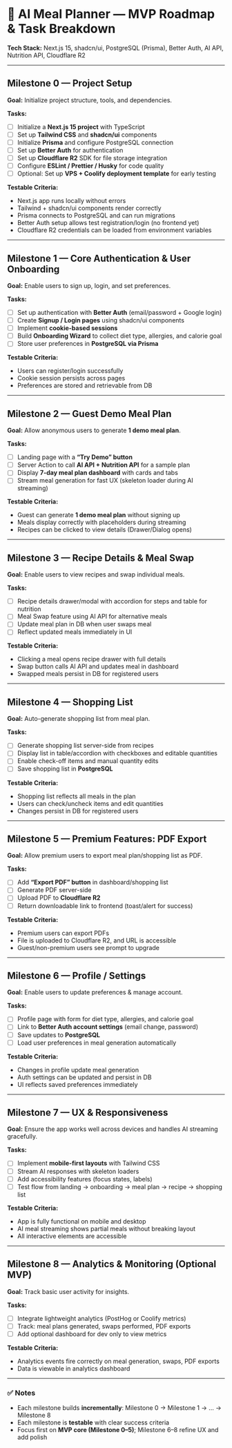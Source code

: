 # 🚀 AI Meal Planner — MVP Roadmap & Task Breakdown

**Tech Stack:** Next.js 15, shadcn/ui, PostgreSQL (Prisma), Better Auth, AI API, Nutrition API, Cloudflare R2  

---

## Milestone 0 — Project Setup
**Goal:** Initialize project structure, tools, and dependencies.

**Tasks:**
- [ ] Initialize a **Next.js 15 project** with TypeScript
- [ ] Set up **Tailwind CSS** and **shadcn/ui** components
- [ ] Initialize **Prisma** and configure PostgreSQL connection
- [ ] Set up **Better Auth** for authentication
- [ ] Set up **Cloudflare R2** SDK for file storage integration
- [ ] Configure **ESLint / Prettier / Husky** for code quality
- [ ] Optional: Set up **VPS + Coolify deployment template** for early testing

**Testable Criteria:**
- Next.js app runs locally without errors  
- Tailwind + shadcn/ui components render correctly  
- Prisma connects to PostgreSQL and can run migrations  
- Better Auth setup allows test registration/login (no frontend yet)  
- Cloudflare R2 credentials can be loaded from environment variables  

---

## Milestone 1 — Core Authentication & User Onboarding
**Goal:** Enable users to sign up, login, and set preferences.

**Tasks:**
- [ ] Set up authentication with **Better Auth** (email/password + Google login)
- [ ] Create **Signup / Login pages** using shadcn/ui components
- [ ] Implement **cookie-based sessions**
- [ ] Build **Onboarding Wizard** to collect diet type, allergies, and calorie goal
- [ ] Store user preferences in **PostgreSQL via Prisma**

**Testable Criteria:**
- Users can register/login successfully  
- Cookie session persists across pages  
- Preferences are stored and retrievable from DB  

---

## Milestone 2 — Guest Demo Meal Plan
**Goal:** Allow anonymous users to generate **1 demo meal plan**.

**Tasks:**
- [ ] Landing page with a **“Try Demo” button**
- [ ] Server Action to call **AI API + Nutrition API** for a sample plan
- [ ] Display **7-day meal plan dashboard** with cards and tabs
- [ ] Stream meal generation for fast UX (skeleton loader during AI streaming)

**Testable Criteria:**
- Guest can generate **1 demo meal plan** without signing up  
- Meals display correctly with placeholders during streaming  
- Recipes can be clicked to view details (Drawer/Dialog opens)  

---

## Milestone 3 — Recipe Details & Meal Swap
**Goal:** Enable users to view recipes and swap individual meals.

**Tasks:**
- [ ] Recipe details drawer/modal with accordion for steps and table for nutrition
- [ ] Meal Swap feature using AI API for alternative meals
- [ ] Update meal plan in DB when user swaps meal
- [ ] Reflect updated meals immediately in UI

**Testable Criteria:**
- Clicking a meal opens recipe drawer with full details  
- Swap button calls AI API and updates meal in dashboard  
- Swapped meals persist in DB for registered users  

---

## Milestone 4 — Shopping List
**Goal:** Auto-generate shopping list from meal plan.

**Tasks:**
- [ ] Generate shopping list server-side from recipes
- [ ] Display list in table/accordion with checkboxes and editable quantities
- [ ] Enable check-off items and manual quantity edits
- [ ] Save shopping list in **PostgreSQL**

**Testable Criteria:**
- Shopping list reflects all meals in the plan  
- Users can check/uncheck items and edit quantities  
- Changes persist in DB for registered users  

---

## Milestone 5 — Premium Features: PDF Export
**Goal:** Allow premium users to export meal plan/shopping list as PDF.

**Tasks:**
- [ ] Add **“Export PDF” button** in dashboard/shopping list
- [ ] Generate PDF server-side
- [ ] Upload PDF to **Cloudflare R2**
- [ ] Return downloadable link to frontend (toast/alert for success)

**Testable Criteria:**
- Premium users can export PDFs  
- File is uploaded to Cloudflare R2, and URL is accessible  
- Guest/non-premium users see prompt to upgrade  

---

## Milestone 6 — Profile / Settings
**Goal:** Enable users to update preferences & manage account.

**Tasks:**
- [ ] Profile page with form for diet type, allergies, and calorie goal
- [ ] Link to **Better Auth account settings** (email change, password)
- [ ] Save updates to **PostgreSQL**
- [ ] Load user preferences in meal generation automatically

**Testable Criteria:**
- Changes in profile update meal generation  
- Auth settings can be updated and persist in DB  
- UI reflects saved preferences immediately  

---

## Milestone 7 — UX & Responsiveness
**Goal:** Ensure the app works well across devices and handles AI streaming gracefully.

**Tasks:**
- [ ] Implement **mobile-first layouts** with Tailwind CSS
- [ ] Stream AI responses with skeleton loaders
- [ ] Add accessibility features (focus states, labels)
- [ ] Test flow from landing → onboarding → meal plan → recipe → shopping list

**Testable Criteria:**
- App is fully functional on mobile and desktop  
- AI meal streaming shows partial meals without breaking layout  
- All interactive elements are accessible  

---

## Milestone 8 — Analytics & Monitoring (Optional MVP)
**Goal:** Track basic user activity for insights.

**Tasks:**
- [ ] Integrate lightweight analytics (PostHog or Coolify metrics)
- [ ] Track: meal plans generated, swaps performed, PDF exports
- [ ] Add optional dashboard for dev only to view metrics

**Testable Criteria:**
- Analytics events fire correctly on meal generation, swaps, PDF exports  
- Data is viewable in analytics dashboard  

---

### ✅ Notes
- Each milestone builds **incrementally**: Milestone 0 → Milestone 1 → … → Milestone 8  
- Each milestone is **testable** with clear success criteria  
- Focus first on **MVP core (Milestone 0–5)**; Milestone 6–8 refine UX and add polish
